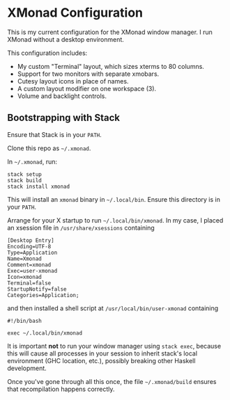 XMonad Configuration
====================

This is my current configuration for the XMonad window manager.  I run XMonad
without a desktop environment.

This configuration includes:

- My custom "Terminal" layout, which sizes xterms to 80 columns.
- Support for two monitors with separate xmobars.
- Cutesy layout icons in place of names.
- A custom layout modifier on one workspace (3).
- Volume and backlight controls.


Bootstrapping with Stack
------------------------

Ensure that Stack is in your `PATH`.

Clone this repo as `~/.xmonad`.

In `~/.xmonad`, run:

    stack setup
    stack build
    stack install xmonad

This will install an `xmonad` binary in `~/.local/bin`.  Ensure this directory
is in your `PATH`.

Arrange for your X startup to run `~/.local/bin/xmonad`.  In my case, I placed
an xsession file in `/usr/share/xsessions` containing

    [Desktop Entry]
    Encoding=UTF-8
    Type=Application
    Name=Xmonad
    Comment=xmonad
    Exec=user-xmonad
    Icon=xmonad
    Terminal=false
    StartupNotify=false
    Categories=Application;

and then installed a shell script at `/usr/local/bin/user-xmonad` containing

    #!/bin/bash

    exec ~/.local/bin/xmonad

It is important **not** to run your window manager using `stack exec`, because
this will cause all processes in your session to inherit stack's local
environment (GHC location, etc.), possibly breaking other Haskell development.

Once you've gone through all this once, the file `~/.xmonad/build` ensures that
recompilation happens correctly.
